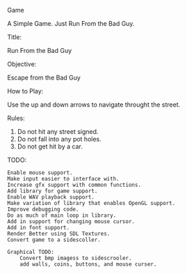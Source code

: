 Game

A Simple Game. Just Run From the Bad Guy.

Title: 

Run From the Bad Guy

Objective: 

Escape from the Bad Guy

How to Play:

Use the up and down arrows to navigate throught the street.

Rules:

1. Do not hit any street signed. 
2. Do not fall into any pot holes.
3. Do not get hit by a car. 

TODO:

	Enable mouse support.
	Make input easier to interface with.
	Increase gfx support with common functions.
	Add library for game support.
	Enable WAV playback support.
	Make variation of library that enables OpenGL support.
	Improve debugging code.
	Do as much of main loop in library.
	Add in support for changing mouse cursor.
	Add in font support.
	Render Better using SDL Textures.
	Convert game to a sidescoller.
	
	Graphical TODO:
	    Convert bmp imagess to sidescrooler.
	    add walls, coins, buttons, and mouse curser.
	  
	    
	    
	  
